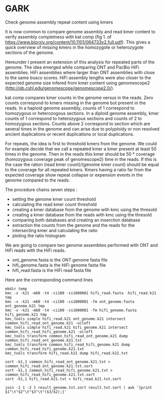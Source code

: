# GARK
Check genome assembly repeat content using kmers

It is now common to compare genome assembly and read kmer content to verify assembly completness with kat comp (fig 1. of https://www.biorxiv.org/content/10.1101/064733v2.full.pdf). This gives a quick overview of missing kmers in the homozygote or heterozygote sections of the genome. 

Hereunder I present an extension of this analysis for repeated parts of the genome. The idea emerged while comparing ONT and PacBio HiFi assemblies. HiFi assemblies where larger than ONT assemblies with close to the same busco scores. HiFi assembly lengths were also closer to the expected genome size infered from kmer content using genomescope2 (http://qb.cshl.edu/genomescope/genomescope2.0/). 

kat comp compares kmer counts in the genome versus in the reads. Zero counts correspond to kmers missing in the genome but present in the reads. In a haploid genome assembly, counts of 1 correspond to homozygous or heterozogous sections. In a diploid genome assembly, kmer counts of 1 correspond to heterozygous sections and counts of 2 to homozygous sections. Counts above 2 correspond to section which are several times in the genome and can arise due to polyploidy or non resolved ancient duplications or recent duplications or local duplications. 

For repeats, the idea is first to threshold kmers from the genome. We could for example decide that we call a repeated kmer a kmer present at least 50 times in the genome. Then in the reads this kmer should be 50 * coverage (homozygous coverage peak of genomescope2) time in the reads. If this is the case the ration (read kmer count)/(genome kmer count) should be equal to the coverage for all repeated kmers. Kmers having a ratio far from the expected coverage show repeat collapse or expension events in the genome compared to the reads. 

The procedure chains seven steps :
- setting the genome kmer count threshold
- calculating the read kmer count threshold
- creating a kmer database from the genome with kmc using the thresold
- creating a kmer database from the reads with kmc using the thresold
- comparing both databases and creating an inserction database
- extraction the counts from the genome and the reads for the intersecting kmer and calculating the ratio
- ploting the ratio histogram 

We are going to compare two genome assemblies performed with ONT and HiFi reads with the HiFi reads.
- ont_genome.fasta is the ONT genome fasta file
- hifi_genome.fasta is the HiFi genome fasta file
- hifi_read.fasta is the HiFi read fasta file 

Here are the corresponding command lines

```
mkdir temp
kmc -v -k21 -m60 -t4 -ci100 -cs1000001 hifi_read.fasta  hifi_read.k21 tmp
kmc -v -k21 -m60 -t4 -ci100 -cs1000001 -fm ont_genome.fasta ont_genome.k21 tmp
kmc -v -k21 -m60 -t4 -ci100 -cs1000001 -fm hifi_genome.fasta hifi_genome.k21 tmp
kmc_tools simple hifi_read.k21 ont_genome.k21 intersect common_hifi_read_ont_genome.k21 -ocleft
kmc_tools simple hifi_read.k21 hifi_genome.k21 intersect common_hifi_read_hifi_genome.k21 -ocleft
kmc_tools transform common_hifi_read_ont_genome.k21 dump common_hifi_read_ont_genome.k21.txt
kmc_tools transform common_hifi_read_hifi_genome.k21 dump common_hifi_read_hifi_genome.k21.txt
kmc_tools transform hifi_read.k21 dump hifi_read.k21.txt

sort -k1,1 common_hifi_read_ont_genome.k21.txt > common_hifi_read_ont_genome.k21.txt.sort
sort -k1,1 common_hifi_read_hifi_genome.k21.txt > common_hifi_read_hifi_genome.k21.txt.sort
sort -k1,1 hifi_read.k21.txt > hifi_read.k21.txt.sort

join -1 1 -2 1 result_genome.txt.sort result.txt.sort | awk '{print $1"\t"$2"\t"$3"\t"($3/$2);}'
```
